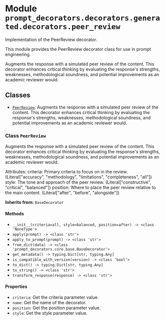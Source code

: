 # Module `prompt_decorators.decorators.generated.decorators.peer_review`

Implementation of the PeerReview decorator.

This module provides the PeerReview decorator class for use in prompt engineering.

Augments the response with a simulated peer review of the content. This decorator enhances critical thinking by evaluating the response's strengths, weaknesses, methodological soundness, and potential improvements as an academic reviewer would.

## Classes

- [`PeerReview`](#class-peerreview): Augments the response with a simulated peer review of the content. This decorator enhances critical thinking by evaluating the response's strengths, weaknesses, methodological soundness, and potential improvements as an academic reviewer would.

### Class `PeerReview`

Augments the response with a simulated peer review of the content. This decorator enhances critical thinking by evaluating the response's strengths, weaknesses, methodological soundness, and potential improvements as an academic reviewer would.

Attributes:
    criteria: Primary criteria to focus on in the review. (Literal["accuracy", "methodology", "limitations", "completeness", "all"])
    style: The tone and approach of the peer review. (Literal["constructive", "critical", "balanced"])
    position: Where to place the peer review relative to the main content. (Literal["after", "before", "alongside"])

**Inherits from:** `BaseDecorator`

#### Methods

- `__init__(criteria=all, style=balanced, position=after) -> <class 'NoneType'>`
- `apply(prompt) -> <class 'str'>`
- `apply_to_prompt(prompt) -> <class 'str'>`
- `from_dict(data) -> <class 'prompt_decorators.core.base.BaseDecorator'>`
- `get_metadata() -> typing.Dict[str, typing.Any]`
- `is_compatible_with_version(version) -> <class 'bool'>`
- `to_dict() -> typing.Dict[str, typing.Any]`
- `to_string() -> <class 'str'>`
- `transform_response(response) -> <class 'str'>`
#### Properties

- `criteria`: Get the criteria parameter value.
- `name`: Get the name of the decorator.
- `position`: Get the position parameter value.
- `style`: Get the style parameter value.
